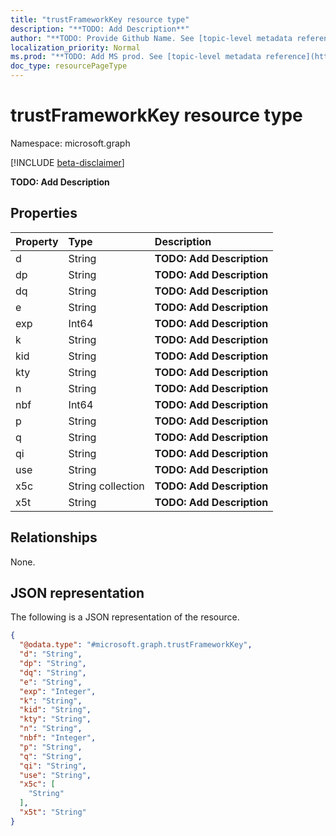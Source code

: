 ```yaml
---
title: "trustFrameworkKey resource type"
description: "**TODO: Add Description**"
author: "**TODO: Provide Github Name. See [topic-level metadata reference](https://msgo.azurewebsites.net/add/document/guidelines/metadata.html#topic-level-metadata)**"
localization_priority: Normal
ms.prod: "**TODO: Add MS prod. See [topic-level metadata reference](https://msgo.azurewebsites.net/add/document/guidelines/metadata.html#topic-level-metadata)**"
doc_type: resourcePageType
---
```


# trustFrameworkKey resource type

Namespace: microsoft.graph

[!INCLUDE [beta-disclaimer](../../includes/beta-disclaimer.md)]

**TODO: Add Description**

## Properties
|Property|Type|Description|
|:---|:---|:---|
|d|String|**TODO: Add Description**|
|dp|String|**TODO: Add Description**|
|dq|String|**TODO: Add Description**|
|e|String|**TODO: Add Description**|
|exp|Int64|**TODO: Add Description**|
|k|String|**TODO: Add Description**|
|kid|String|**TODO: Add Description**|
|kty|String|**TODO: Add Description**|
|n|String|**TODO: Add Description**|
|nbf|Int64|**TODO: Add Description**|
|p|String|**TODO: Add Description**|
|q|String|**TODO: Add Description**|
|qi|String|**TODO: Add Description**|
|use|String|**TODO: Add Description**|
|x5c|String collection|**TODO: Add Description**|
|x5t|String|**TODO: Add Description**|

## Relationships
None.

## JSON representation
The following is a JSON representation of the resource.
<!-- {
  "blockType": "resource",
  "@odata.type": "microsoft.graph.trustFrameworkKey"
}
-->
``` json
{
  "@odata.type": "#microsoft.graph.trustFrameworkKey",
  "d": "String",
  "dp": "String",
  "dq": "String",
  "e": "String",
  "exp": "Integer",
  "k": "String",
  "kid": "String",
  "kty": "String",
  "n": "String",
  "nbf": "Integer",
  "p": "String",
  "q": "String",
  "qi": "String",
  "use": "String",
  "x5c": [
    "String"
  ],
  "x5t": "String"
}
```

